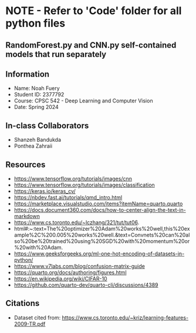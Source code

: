# NOTE - Refer to 'Code' folder for all python files
## RandomForest.py and CNN.py self-contained models that run separately

## Information

* Name: Noah Fuery
* Student ID: 2377792
* Course: CPSC 542 - Deep Learning and Computer Vision
* Date: Spring 2024

## In-class Collaborators

* Shanzeh Bandukda
* Ponthea Zahraii

## Resources

* https://www.tensorflow.org/tutorials/images/cnn
* https://www.tensorflow.org/tutorials/images/classification
* https://keras.io/keras_cv/
* https://nbdev.fast.ai/tutorials/qmd_intro.html
* https://marketplace.visualstudio.com/items?itemName=quarto.quarto
* https://docs.document360.com/docs/how-to-center-align-the-text-in-markdown
* https://www.cs.toronto.edu/~lczhang/321/tut/tut06.
* html#:~:text=The%20optimizer%20Adam%20works%20well,this%20example%2C%200.005%20works%20well.&text=Convnets%20can%20also%20be%20trained%20using%20SGD%20with%20momentum%20or%20with%20Adam.
* https://www.geeksforgeeks.org/ml-one-hot-encoding-of-datasets-in-python/
* https://www.v7labs.com/blog/confusion-matrix-guide
* https://quarto.org/docs/authoring/figures.html
* https://en.wikipedia.org/wiki/CIFAR-10
* https://github.com/quarto-dev/quarto-cli/discussions/4389

## Citations

* Dataset cited from: https://www.cs.toronto.edu/~kriz/learning-features-2009-TR.pdf
